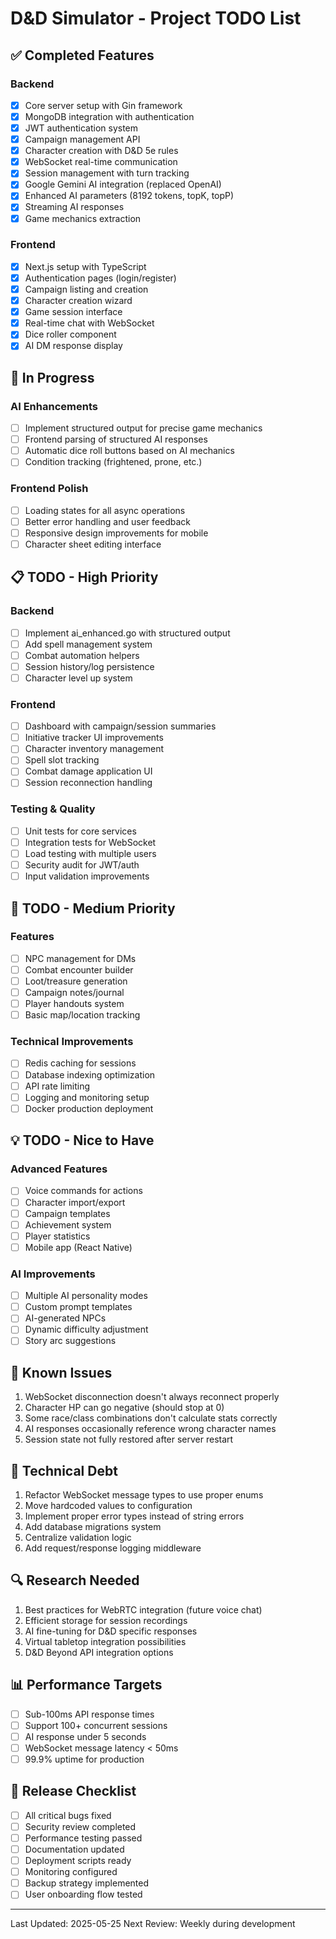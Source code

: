 # D&D Simulator - Project TODO List

## ✅ Completed Features

### Backend
- [x] Core server setup with Gin framework
- [x] MongoDB integration with authentication
- [x] JWT authentication system
- [x] Campaign management API
- [x] Character creation with D&D 5e rules
- [x] WebSocket real-time communication
- [x] Session management with turn tracking
- [x] Google Gemini AI integration (replaced OpenAI)
- [x] Enhanced AI parameters (8192 tokens, topK, topP)
- [x] Streaming AI responses
- [x] Game mechanics extraction

### Frontend
- [x] Next.js setup with TypeScript
- [x] Authentication pages (login/register)
- [x] Campaign listing and creation
- [x] Character creation wizard
- [x] Game session interface
- [x] Real-time chat with WebSocket
- [x] Dice roller component
- [x] AI DM response display

## 🚧 In Progress

### AI Enhancements
- [ ] Implement structured output for precise game mechanics
- [ ] Frontend parsing of structured AI responses
- [ ] Automatic dice roll buttons based on AI mechanics
- [ ] Condition tracking (frightened, prone, etc.)

### Frontend Polish
- [ ] Loading states for all async operations
- [ ] Better error handling and user feedback
- [ ] Responsive design improvements for mobile
- [ ] Character sheet editing interface

## 📋 TODO - High Priority

### Backend
- [ ] Implement ai_enhanced.go with structured output
- [ ] Add spell management system
- [ ] Combat automation helpers
- [ ] Session history/log persistence
- [ ] Character level up system

### Frontend
- [ ] Dashboard with campaign/session summaries
- [ ] Initiative tracker UI improvements
- [ ] Character inventory management
- [ ] Spell slot tracking
- [ ] Combat damage application UI
- [ ] Session reconnection handling

### Testing & Quality
- [ ] Unit tests for core services
- [ ] Integration tests for WebSocket
- [ ] Load testing with multiple users
- [ ] Security audit for JWT/auth
- [ ] Input validation improvements

## 🎯 TODO - Medium Priority

### Features
- [ ] NPC management for DMs
- [ ] Combat encounter builder
- [ ] Loot/treasure generation
- [ ] Campaign notes/journal
- [ ] Player handouts system
- [ ] Basic map/location tracking

### Technical Improvements
- [ ] Redis caching for sessions
- [ ] Database indexing optimization
- [ ] API rate limiting
- [ ] Logging and monitoring setup
- [ ] Docker production deployment

## 💡 TODO - Nice to Have

### Advanced Features
- [ ] Voice commands for actions
- [ ] Character import/export
- [ ] Campaign templates
- [ ] Achievement system
- [ ] Player statistics
- [ ] Mobile app (React Native)

### AI Improvements
- [ ] Multiple AI personality modes
- [ ] Custom prompt templates
- [ ] AI-generated NPCs
- [ ] Dynamic difficulty adjustment
- [ ] Story arc suggestions

## 🐛 Known Issues

1. WebSocket disconnection doesn't always reconnect properly
2. Character HP can go negative (should stop at 0)
3. Some race/class combinations don't calculate stats correctly
4. AI responses occasionally reference wrong character names
5. Session state not fully restored after server restart

## 📝 Technical Debt

1. Refactor WebSocket message types to use proper enums
2. Move hardcoded values to configuration
3. Implement proper error types instead of string errors
4. Add database migrations system
5. Centralize validation logic
6. Add request/response logging middleware

## 🔍 Research Needed

1. Best practices for WebRTC integration (future voice chat)
2. Efficient storage for session recordings
3. AI fine-tuning for D&D specific responses
4. Virtual tabletop integration possibilities
5. D&D Beyond API integration options

## 📊 Performance Targets

- [ ] Sub-100ms API response times
- [ ] Support 100+ concurrent sessions
- [ ] AI response under 5 seconds
- [ ] WebSocket message latency < 50ms
- [ ] 99.9% uptime for production

## 🚀 Release Checklist

- [ ] All critical bugs fixed
- [ ] Security review completed
- [ ] Performance testing passed
- [ ] Documentation updated
- [ ] Deployment scripts ready
- [ ] Monitoring configured
- [ ] Backup strategy implemented
- [ ] User onboarding flow tested

---

Last Updated: 2025-05-25
Next Review: Weekly during development